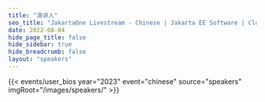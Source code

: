 ```yaml
---
title: "演讲人"
seo_title: "JakartaOne Livestream - Chinese | Jakarta EE Software | Cloud Native"
date: 2022-08-04
hide_page_title: false
hide_sidebar: true
hide_breadcrumb: false
layout: "speakers"
---
```


{{< events/user_bios year="2023" event="chinese" source="speakers" imgRoot="/images/speakers/" >}}
